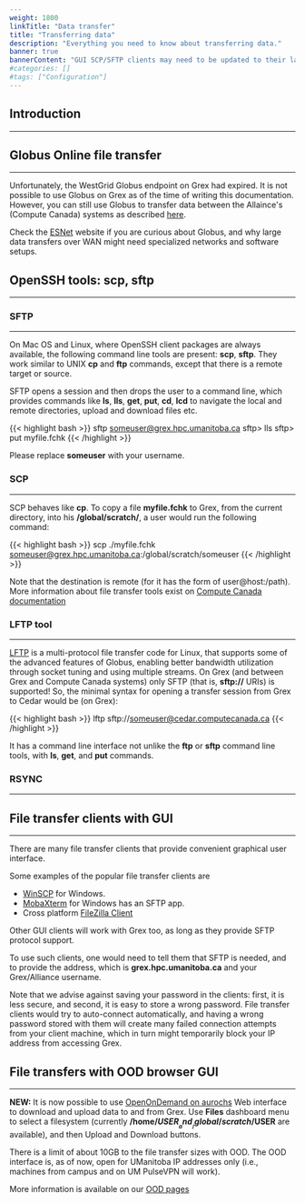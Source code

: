 ```yaml
---
weight: 1800
linkTitle: "Data transfer"
title: "Transferring data"
description: "Everything you need to know about transferring data."
banner: true
bannerContent: "GUI SCP/SFTP clients may need to be updated to their latest versions to work with the Duo MFA on Grex"
#categories: []
#tags: ["Configuration"]
---
```


## Introduction
---

## Globus Online file transfer
---

Unfortunately, the WestGrid Globus endpoint on Grex had expired. It is not possible to use Globus on Grex as of the time of writing this documentation. However, you can still use Globus to transfer data between the Allaince's (Compute Canada) systems as described [here](https://docs.alliancecan.ca/wiki/Globus "Globus on Compute Canada clusters"). 

Check the [ESNet](https://fasterdata.es.net/ "ESNet") website if you are curious about Globus, and why large data transfers over WAN might need specialized networks and software setups.

## OpenSSH tools: scp, sftp
---

### SFTP
---

On Mac OS and Linux, where OpenSSH client packages are always available, the following command line tools are present: __scp__, __sftp__. They work similar to UNIX __cp__ and __ftp__ commands, except that there is a remote target or source. 

SFTP opens a session and then drops the user to a command line, which provides commands like __ls__, __lls__, __get__, __put__, __cd__, __lcd__ to navigate the local and remote directories, upload and download files etc.

{{< highlight bash >}}
sftp someuser@grex.hpc.umanitoba.ca
sftp> lls
sftp> put  myfile.fchk
{{< /highlight >}}

Please replace __someuser__ with your username.

### SCP
---

SCP behaves like __cp__. To copy a file __myfile.fchk__ to Grex, from the current directory, into his __/global/scratch/__, a user would run the following command:

{{< highlight bash >}}
scp ./myfile.fchk someuser@grex.hpc.umanitoba.ca:/global/scratch/someuser
{{< /highlight >}}

Note that the destination is remote (for it has the form of user@host:/path). More information about file transfer tools exist on [Compute Canada documentation](https://docs.alliancecan.ca/wiki/Transferring_data#SCP "SCP")

### LFTP tool
---

[LFTP](http://lftp.yar.ru/) is a multi-protocol file transfer code for Linux, that supports some of the advanced features of Globus, enabling better bandwidth utilization through socket tuning and using multiple streams. On Grex (and between Grex and Compute Canada systems) only SFTP (that is, __sftp://__ URIs) is supported! So, the minimal syntax for opening a transfer session from Grex to Cedar would be (on Grex):

{{< highlight bash >}}
lftp sftp://someuser@cedar.computecanada.ca
{{< /highlight >}}

It has a command line interface not unlike the __ftp__ or __sftp__ command line tools, with __ls__, __get__, and __put__ commands.

### RSYNC
---

## File transfer clients with GUI
---

There are many file transfer clients that provide convenient graphical user interface.

Some examples of the popular file transfer clients are

* [WinSCP](https://winscp.net/eng/index.php "WinSCP") for Windows.
* [MobaXterm](https://mobaxterm.mobatek.net/ "MobaXterm") for Windows has an SFTP app.
* Cross platform [FileZilla Client](https://filezilla-project.org "FileZilla Client")

Other GUI clients will work with Grex too, as long as they provide SFTP protocol support.

To use such clients, one would need to tell them that SFTP is needed, and to provide the address, which is **grex.hpc.umanitoba.ca** and your Grex/Alliance username.

Note that we advise against saving your password in the clients: first, it is less secure, and second, it is easy to store a wrong password. File transfer clients would try to auto-connect automatically, and having a wrong password stored with them will create many failed connection attempts from your client machine, which in turn might temporarily block your IP address from accessing Grex.

## File transfers with OOD browser GUI
---

**NEW:** It is now possible to use [OpenOnDemand on aurochs](https://aurochs.hpc.umanitoba.ca "OpenOnDemand on Grex") Web interface to download and upload data to and from Grex. Use __Files__ dashboard menu to select a filesystem (currently __/home/$USER__ and __/global/scratch/$USER__ are available), and then Upload and Download buttons.

There is a limit of about 10GB to the file transfer sizes with OOD. The OOD interface is, as of now, open for UManitoba IP addresses only (i.e., machines from campus and on UM PulseVPN will work). 

More information is available on our [OOD pages](jobs)

<!-- {{< treeview display="tree" />}} -->

<!-- Changes and update:
* 
*
*
-->
